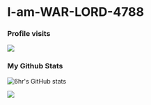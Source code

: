 # I-am-WAR-LORD-4788

### Profile visits
<p> <img src="https://profile-counter.glitch.me/SureThing123/count.svg" /> </p>  

### My Github Stats
![6hr's GitHub stats](https://github-readme-stats.vercel.app/api?username=SureThing123&show_icons=true&theme=transparent)

![](https://github-readme-stats.vercel.app/api/top-langs/?username=SureThing123&hide=php&theme=tokyonight)
